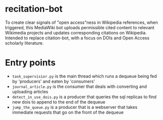 recitation-bot
==============

To create clear signals of "open access"ness in Wikipedia references, when triggered, this MediaWiki bot uploads permissible cited content to relevant Wikimedia projects and updates corresponding citations on Wikipedia. Intended to replace citation-bot, with a focus on DOIs and Open Access scholarly literature.

Entry points
============
+ `task_supervisior.py` is the main thread which runs a dequeue being fed by 'producers' and eaten by 'consumers'
+ `journal_article.py` is the consumer that deals with converting and uploading articles
+ `detect_in_use_dois.py` is a producer that queries the sql replicas to find new dois to append to the end of the dequeue
+ `jump_the_queue.py` is a producer that is a webserver that takes immediate requests that go on the front of the dequeue